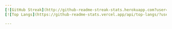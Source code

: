 ```yaml
---
[![GitHub Streak](http://github-readme-streak-stats.herokuapp.com?user=hendrixxD&theme=dark)](https://git.io/streak-stats)
[![Top Langs](https://github-readme-stats.vercel.app/api/top-langs/?username=hendrixxD&hide=html&layout=compact)](https://github.com/Reganmatics/github-readme-stats)

---
```

